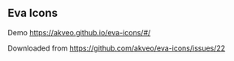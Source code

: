 
Eva Icons
----

Demo https://akveo.github.io/eva-icons/#/

Downloaded from https://github.com/akveo/eva-icons/issues/22
